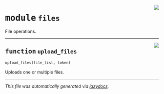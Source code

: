 <!-- markdownlint-disable -->

<a href="../vathos/files.py#L0"><img align="right" style="float:right;" src="https://img.shields.io/badge/-source-cccccc?style=flat-square"></a>

# <kbd>module</kbd> `files`
File operations. 


---

<a href="../vathos/files.py#L14"><img align="right" style="float:right;" src="https://img.shields.io/badge/-source-cccccc?style=flat-square"></a>

## <kbd>function</kbd> `upload_files`

```python
upload_files(file_list, token)
```

Uploads one or multiple files. 




---

_This file was automatically generated via [lazydocs](https://github.com/ml-tooling/lazydocs)._
